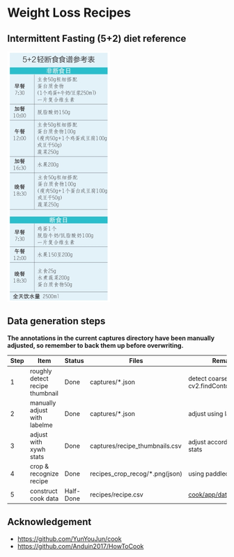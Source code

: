 # Weight Loss Recipes

## Intermittent Fasting (5+2) diet reference

![](assets/5+2_diet_reference.jpg)

## Data generation steps

**The annotations in the current captures directory have been manually adjusted, so remember to back them up before overwriting.**

| Step | Item | Status | Files | Remarks |
|------|------|--------|-------|---------|
| 1 | roughly detect recipe thumbnail | Done | captures/*.json | detect coarse bbox using cv2.findContours |
| 2 | manually adjust with labelme | Done | captures/*.json | adjust using labelme |
| 3 | adjust with xywh stats | Done | captures/recipe_thumbnails.csv | adjust according to xywh stats |
| 4 | crop & recognize recipe | Done | recipes_crop_recog/*.png(json) | using paddleocr |
| 5 | construct cook data | Half-Done | recipes/recipe.csv | [cook/app/data/recipe.csv](https://github.com/YunYouJun/cook/blob/dev/app/data/recipe.csv?plain=1)


## Acknowledgement

- https://github.com/YunYouJun/cook
- https://github.com/Anduin2017/HowToCook
